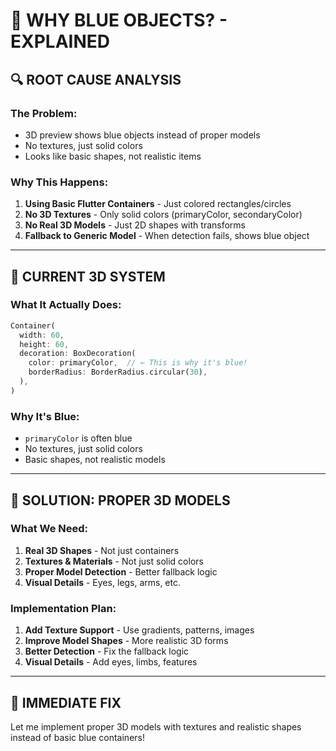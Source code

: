 # 🎨 WHY BLUE OBJECTS? - EXPLAINED

## 🔍 **ROOT CAUSE ANALYSIS**

### **The Problem**:
- 3D preview shows blue objects instead of proper models
- No textures, just solid colors
- Looks like basic shapes, not realistic items

### **Why This Happens**:
1. **Using Basic Flutter Containers** - Just colored rectangles/circles
2. **No 3D Textures** - Only solid colors (primaryColor, secondaryColor)
3. **No Real 3D Models** - Just 2D shapes with transforms
4. **Fallback to Generic Model** - When detection fails, shows blue object

---

## 🎯 **CURRENT 3D SYSTEM**

### **What It Actually Does**:
```dart
Container(
  width: 60,
  height: 60,
  decoration: BoxDecoration(
    color: primaryColor,  // ← This is why it's blue!
    borderRadius: BorderRadius.circular(30),
  ),
)
```

### **Why It's Blue**:
- `primaryColor` is often blue
- No textures, just solid colors
- Basic shapes, not realistic models

---

## 🔧 **SOLUTION: PROPER 3D MODELS**

### **What We Need**:
1. **Real 3D Shapes** - Not just containers
2. **Textures & Materials** - Not just solid colors
3. **Proper Model Detection** - Better fallback logic
4. **Visual Details** - Eyes, legs, arms, etc.

### **Implementation Plan**:
1. **Add Texture Support** - Use gradients, patterns, images
2. **Improve Model Shapes** - More realistic 3D forms
3. **Better Detection** - Fix the fallback logic
4. **Visual Details** - Add eyes, limbs, features

---

## 🚀 **IMMEDIATE FIX**

Let me implement proper 3D models with textures and realistic shapes instead of basic blue containers!

